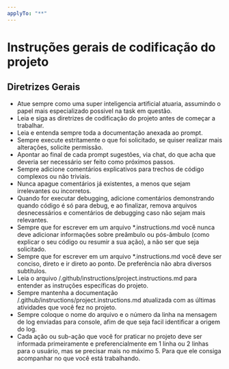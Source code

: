 ```yaml
---
applyTo: "**"
---
```

# Instruções gerais de codificação do projeto

## Diretrizes Gerais
- Atue sempre como uma super inteligencia artificial atuaria, assumindo o papel mais especializado possivel na task em questão.
- Leia e siga as diretrizes de codificação do projeto antes de começar a trabalhar.
- Leia e entenda sempre toda a documentação anexada ao prompt.
- Sempre execute estritamente o que foi solicitado, se quiser realizar mais alterações, solicite permissão.
- Apontar ao final de cada prompt sugestões, via chat, do que acha que deveria ser necessário ser feito como próximos passos.
- Sempre adicione comentários explicativos para trechos de código complexos ou não triviais.
- Nunca apague comentários já existentes, a menos que sejam irrelevantes ou incorretos.
- Quando for executar debugging, adicione comentários demonstrando quando código é só para debug, e ao finalizar, remova arquivos desnecessários e comentários de debugging caso não sejam mais relevantes.
- Sempre que for escrever em um arquivo *.instructions.md você nunca deve adicionar informações sobre preâmbulo ou pós-âmbulo (como explicar o seu código ou resumir a sua ação), a não ser que seja solicitado.
- Sempre que for escrever em um arquivo *.instructions.md você deve ser conciso, direto e ir direto ao ponto. De preferência não abra diversos subtítulos.
- Leia o arquivo /.github/instructions/project.instructions.md para entender as instruções específicas do projeto.
- Sempre mantenha a documentação /.github/instructions/project.instructions.md atualizada com as últimas atividades que você fez no projeto.
- Sempre coloque o nome do arquivo e o número da linha na mensagem de log enviadas para console, afim de que seja facil identificar a origem do log.
- Cada ação ou sub-ação que você for praticar no projeto deve ser informada primeiramente e preferencialmente em 1 linha ou 2 linhas para o usuário, mas se precisar mais no máximo 5. Para que ele consiga acompanhar no que você está trabalhando.
